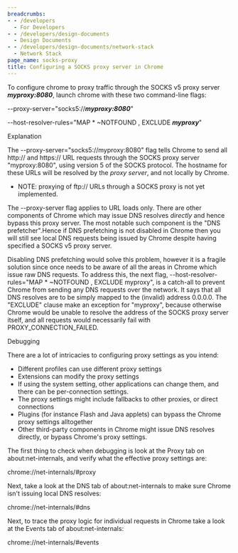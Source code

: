 ```yaml
---
breadcrumbs:
- - /developers
  - For Developers
- - /developers/design-documents
  - Design Documents
- - /developers/design-documents/network-stack
  - Network Stack
page_name: socks-proxy
title: Configuring a SOCKS proxy server in Chrome
---
```


To configure chrome to proxy traffic through the SOCKS v5 proxy server
***myproxy:8080***, launch chrome with these two command-line flags:

--proxy-server="socks5://***myproxy:8080***"

--host-resolver-rules="MAP \* ~NOTFOUND , EXCLUDE ***myproxy***"

Explanation

The --proxy-server="socks5://myproxy:8080" flag tells Chrome to send all http://
and https:// URL requests through the SOCKS proxy server "myproxy:8080", using
version 5 of the SOCKS protocol. The hostname for these URLs will be resolved by
the *proxy server*, and not locally by Chrome.

*   NOTE: proxying of ftp:// URLs through a SOCKS proxy is not yet
            implemented.

The --proxy-server flag applies to URL loads only. There are other components of
Chrome which may issue DNS resolves *directly* and hence bypass this proxy
server. The most notable such component is the "DNS prefetcher".Hence if DNS
prefetching is not disabled in Chrome then you will still see local DNS requests
being issued by Chrome despite having specified a SOCKS v5 proxy server.

Disabling DNS prefetching would solve this problem, however it is a fragile
solution since once needs to be aware of all the areas in Chrome which issue raw
DNS requests. To address this, the next flag, --host-resolver-rules="MAP \*
~NOTFOUND , EXCLUDE myproxy", is a catch-all to prevent Chrome from sending any
DNS requests over the network. It says that all DNS resolves are to be simply
mapped to the (invalid) address 0.0.0.0. The "EXCLUDE" clause make an exception
for "myproxy", because otherwise Chrome would be unable to resolve the address
of the SOCKS proxy server itself, and all requests would necessarily fail with
PROXY_CONNECTION_FAILED.

Debugging

There are a lot of intricacies to configuring proxy settings as you intend:

*   Different profiles can use different proxy settings
*   Extensions can modify the proxy settings
*   If using the system setting, other applications can change them, and
            there can be per-connection settings.
*   The proxy settings might include fallbacks to other proxies, or
            direct connections
*   Plugins (for instance Flash and Java applets) can bypass the Chrome
            proxy settings alltogether
*   Other third-party components in Chrome might issue DNS resolves
            directly, or bypass Chrome's proxy settings.

The first thing to check when debugging is look at the Proxy tab on
about:net-internals, and verify what the effective proxy settings are:

chrome://net-internals/#proxy

Next, take a look at the DNS tab of about:net-internals to make sure Chrome
isn't issuing local DNS resolves:

chrome://net-internals/#dns

Next, to trace the proxy logic for individual requests in Chrome take a look at
the Events tab of about:net-internals:

chrome://net-internals/#events
